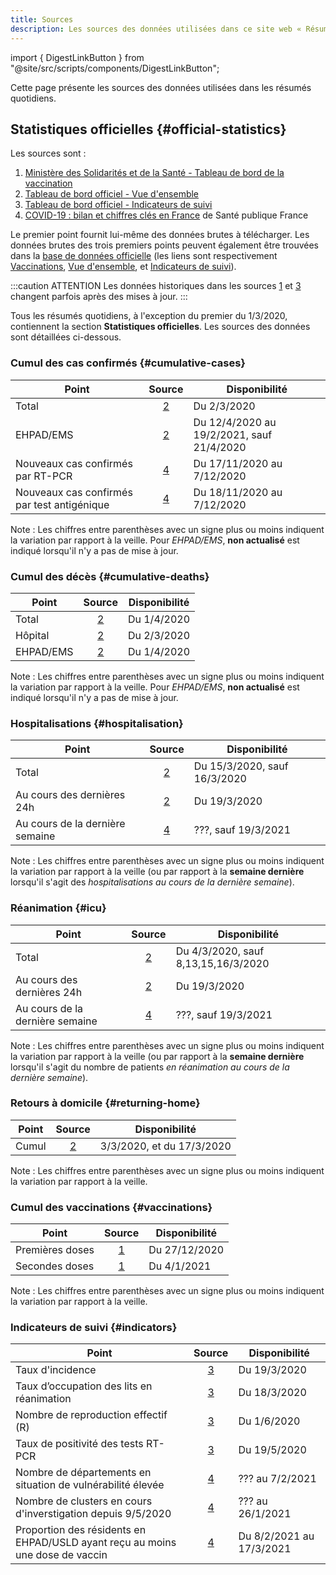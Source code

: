```yaml
---
title: Sources
description: Les sources des données utilisées dans ce site web « Résumé Quotidien - COVID-19 EN FRANCE »
---
```


import { DigestLinkButton } from "@site/src/scripts/components/DigestLinkButton";

Cette page présente les sources des données utilisées dans les résumés quotidiens.

## Statistiques officielles {#official-statistics}

Les sources sont :

1. [Ministère des Solidarités et de la Santé - Tableau de bord de la vaccination][vac]
2. [Tableau de bord officiel - Vue d'ensemble][vue]
3. [Tableau de bord officiel - Indicateurs de suivi][indic]
4. [COVID-19 : bilan et chiffres clés en France][spf] de Santé publique France

Le premier point fournit lui-même des données brutes à télécharger. Les données brutes des trois premiers points peuvent également être trouvées dans la [base de données officielle][ofcl] (les liens sont respectivement [Vaccinations][ofcl_vac], [Vue d'ensemble][ofcl_vue], et [Indicateurs de suivi][ofcl_indic]).

[vac]: https://solidarites-sante.gouv.fr/grands-dossiers/vaccin-covid-19/article/le-tableau-de-bord-de-la-vaccination
[vue]: https://dashboard.covid19.data.gouv.fr/vue-d-ensemble
[indic]: https://dashboard.covid19.data.gouv.fr/suivi-indicateurs
[spf]: https://www.santepubliquefrance.fr/dossiers/coronavirus-covid-19/coronavirus-chiffres-cles-et-evolution-de-la-covid-19-en-france-et-dans-le-monde
[ofcl]: https://www.data.gouv.fr/fr/pages/donnees-coronavirus
[ofcl_vac]: https://www.data.gouv.fr/fr/datasets/donnees-relatives-aux-personnes-vaccinees-contre-la-covid-19-1/
[ofcl_vue]: https://www.data.gouv.fr/en/datasets/donnees-relatives-a-lepidemie-de-covid-19-en-france-vue-densemble/
[ofcl_indic]: https://www.data.gouv.fr/fr/datasets/indicateurs-de-suivi-de-lepidemie-de-covid-19/

:::caution ATTENTION
Les données historiques dans les sources [1][vac] et [3][indic] changent parfois après des mises à jour.
:::

Tous les résumés quotidiens, à l'exception du premier du 1/3/2020, contiennent la section **Statistiques officielles**. Les sources des données sont détaillées ci-dessous.

### Cumul des cas confirmés {#cumulative-cases}

| Point                                       |  Source  | Disponibilité                             |
| ------------------------------------------- | :------: | ----------------------------------------- |
| Total                                       | [2][vue] | Du 2/3/2020                               |
| EHPAD/EMS                                   | [2][vue] | Du 12/4/2020 au 19/2/2021, sauf 21/4/2020 |
| Nouveaux cas confirmés par RT-PCR           | [4][spf] | Du 17/11/2020 au 7/12/2020                |
| Nouveaux cas confirmés par test antigénique | [4][spf] | Du 18/11/2020 au 7/12/2020                |

Note : Les chiffres entre parenthèses avec un signe plus ou moins indiquent la variation par rapport à la veille. Pour _EHPAD/EMS_, **non actualisé** est indiqué lorsqu'il n'y a pas de mise à jour.

### Cumul des décès {#cumulative-deaths}

| Point     |  Source  | Disponibilité |
| --------- | :------: | ------------- |
| Total     | [2][vue] | Du 1/4/2020   |
| Hôpital   | [2][vue] | Du 2/3/2020   |
| EHPAD/EMS | [2][vue] | Du 1/4/2020   |

Note : Les chiffres entre parenthèses avec un signe plus ou moins indiquent la variation par rapport à la veille. Pour _EHPAD/EMS_, **non actualisé** est indiqué lorsqu'il n'y a pas de mise à jour.

### Hospitalisations {#hospitalisation}

| Point                           |  Source  | Disponibilité                |
| ------------------------------- | :------: | ---------------------------- |
| Total                           | [2][vue] | Du 15/3/2020, sauf 16/3/2020 |
| Au cours des dernières 24h      | [2][vue] | Du 19/3/2020                 |
| Au cours de la dernière semaine | [4][spf] | ???, sauf 19/3/2021          |

Note : Les chiffres entre parenthèses avec un signe plus ou moins indiquent la variation par rapport à la veille (ou par rapport à la **semaine dernière** lorsqu'il s'agit des _hospitalisations au cours de la dernière semaine_).

### Réanimation {#icu}

| Point                           |  Source  | Disponibilité                       |
| ------------------------------- | :------: | ----------------------------------- |
| Total                           | [2][vue] | Du 4/3/2020, sauf 8,13,15,16/3/2020 |
| Au cours des dernières 24h      | [2][vue] | Du 19/3/2020                        |
| Au cours de la dernière semaine | [4][spf] | ???, sauf 19/3/2021                 |

Note : Les chiffres entre parenthèses avec un signe plus ou moins indiquent la variation par rapport à la veille (ou par rapport à la **semaine dernière** lorsqu'il s'agit du nombre de patients _en réanimation au cours de la dernière semaine_).

### Retours à domicile {#returning-home}

| Point |  Source  | Disponibilité             |
| ----- | :------: | ------------------------- |
| Cumul | [2][vue] | 3/3/2020, et du 17/3/2020 |

Note : Les chiffres entre parenthèses avec un signe plus ou moins indiquent la variation par rapport à la veille.

### Cumul des vaccinations {#vaccinations}

| Point           |  Source  | Disponibilité |
| --------------- | :------: | ------------- |
| Premières doses | [1][vac] | Du 27/12/2020 |
| Secondes doses  | [1][vac] | Du 4/1/2021   |

Note : Les chiffres entre parenthèses avec un signe plus ou moins indiquent la variation par rapport à la veille.

### Indicateurs de suivi {#indicators}

| Point                                                                         |   Source   | Disponibilité            |
| ----------------------------------------------------------------------------- | :--------: | ------------------------ |
| Taux d'incidence                                                              | [3][indic] | Du 19/3/2020             |
| Taux d’occupation des lits en réanimation                                     | [3][indic] | Du 18/3/2020             |
| Nombre de reproduction effectif (R)                                           | [3][indic] | Du 1/6/2020              |
| Taux de positivité des tests RT-PCR                                           | [3][indic] | Du 19/5/2020             |
| Nombre de départements en situation de vulnérabilité élevée                  |  [4][spf]  | ??? au 7/2/2021          |
| Nombre de clusters en cours d'inverstigation depuis 9/5/2020                 |  [4][spf]  | ??? au 26/1/2021         |
| Proportion des résidents en EHPAD/USLD ayant reçu au moins une dose de vaccin |  [4][spf]  | Du 8/2/2021 au 17/3/2021 |

<br />
<div className="flex-center--wrap">
  <DigestLinkButton linkType="latest" isButtonOutline={true} buttonText="Retour au dernier résumé" />
  <DigestLinkButton linkType="random" isButtonOutline={false} buttonText="Lire un résumé aléatoire" />
</div>
